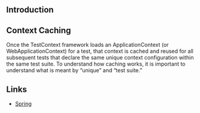 ## Introduction

## Context Caching


Once the TestContext framework loads an ApplicationContext (or WebApplicationContext) for a test, that context is cached and reused for all subsequent tests that declare the same unique context configuration within the same test suite.
To understand how caching works, it is important to understand what is meant by “unique” and “test suite.”


## Links

- [Spring](/docs/CS/Java/Spring/Spring.md)
